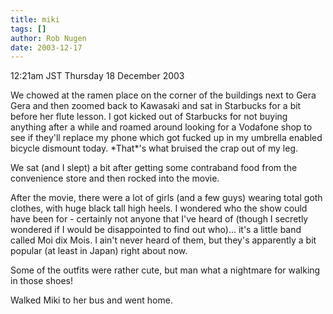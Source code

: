 ```yaml
---
title: miki
tags: []
author: Rob Nugen
date: 2003-12-17
---
```


<p class=date>12:21am JST Thursday 18 December 2003</p>

<p>We chowed at the ramen place on the corner of the buildings next to
  Gera Gera and then zoomed back to Kawasaki and sat in Starbucks for
  a bit before her flute lesson.  I got kicked out of Starbucks for
  not buying anything after a while and roamed around looking for a
  Vodafone shop to see if they'll replace my phone which got fucked up
  in my umbrella enabled bicycle dismount today.  *That*'s what
  bruised the crap out of my leg.</p>

<p>We sat (and I slept) a bit after getting some contraband food from
  the convenience store and then rocked into the movie.</p>

<p>After the movie, there were a lot of girls (and a few guys)
  wearing total goth clothes, with huge black tall high heels.  I
  wondered who the show could have been for - certainly not anyone
  that I've heard of (though I secretly wondered if I would be
  disappointed to find out who)...  it's a little band called Moi dix
  Mois.  I ain't never heard of them, but they's apparently a bit
  popular (at least in Japan) right about now.</p>

<p>Some of the outfits were rather cute, but man what a nightmare for
  walking in those shoes!</p>

<p>Walked Miki to her bus and went home.</p>
